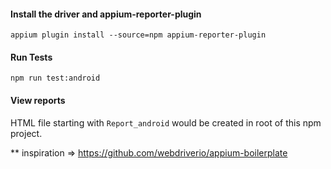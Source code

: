 

#### Install the driver and appium-reporter-plugin
```
appium plugin install --source=npm appium-reporter-plugin

```

#### Run Tests
```
npm run test:android
```


#### View reports 
HTML file starting with `Report_android` would be created in root of this npm project.


** inspiration => https://github.com/webdriverio/appium-boilerplate